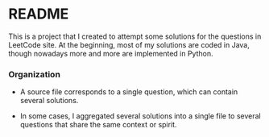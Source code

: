 # README #

This is a project that I created to attempt some solutions for the questions in LeetCode site.
At the beginning, most of my solutions are coded in Java, though nowadays more and more are implemented in Python.

### Organization ###

* A source file corresponds to a single question, which can contain several solutions.

* In some cases, I aggregated several solutions into a single file to several questions that share the same context or spirit.




